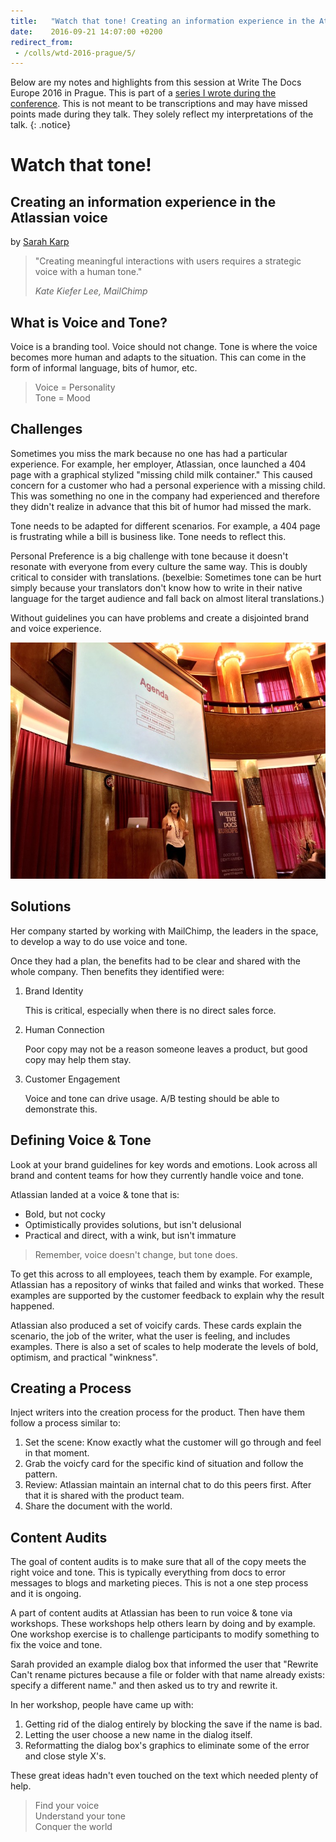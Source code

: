```yaml
---
title:   "Watch that tone! Creating an information experience in the Atlassian voice"
date:    2016-09-21 14:07:00 +0200
redirect_from:
 - /colls/wtd-2016-prague/5/
---
```


Below are my notes and highlights from this session at Write The Docs
Europe 2016 in Prague.  This is part of a [series I wrote during the
conference](/technology/2016/09/20/wtd.html).  This is not meant to be
transcriptions and may have missed points made during they talk.
They solely reflect my interpretations of the talk.
{: .notice}

# Watch that tone!

## Creating an information experience in the Atlassian voice

by [Sarah Karp](https://twitter.com/skarpediem)

> "Creating meaningful interactions with users requires a strategic voice with a human tone."
>
> <cite>Kate Kiefer Lee, MailChimp</cite>

## What is Voice and Tone?

Voice is a branding tool.  Voice should not change.  Tone is where the
voice becomes more human and adapts to the situation.  This can come in
the form of informal language, bits of humor, etc.

> Voice = Personality<br>
Tone = Mood

## Challenges

Sometimes you miss the mark because no one has had a particular
experience.  For example, her employer, Atlassian, once launched a
404 page with a graphical stylized "missing child milk container."
This caused concern for a customer who had a personal experience with a
missing child.  This was something no one in the company had experienced
and therefore they didn't realize in advance that this bit of humor had
missed the mark.

Tone needs to be adapted for different scenarios. For example, a 404 page
is frustrating while a bill is business like.  Tone needs to reflect this.

Personal Preference is a big challenge with tone because it doesn't
resonate with everyone from every culture the same way.  This is doubly
critical to consider with translations. (bexelbie: Sometimes tone can
be hurt simply because your translators don't know how to write in their
native language for the target audience and fall back on almost literal
translations.)

Without guidelines you can have problems and create a disjointed brand
and voice experience.

![](/img/2016/WTD/sarah.jpg)

## Solutions

Her company started by working with MailChimp, the leaders in the space,
to develop a way to do use voice and tone.

Once they had a plan, the benefits had to be clear and shared with the
whole company.  Then benefits they identified were:

1. Brand Identity

    This is critical, especially when there is no direct sales force.

2. Human Connection 

    Poor copy may not be a reason someone leaves a product, but good
    copy may help them stay.

3. Customer Engagement

    Voice and tone can drive usage.  A/B testing should be able to
    demonstrate this.

## Defining Voice & Tone

Look at your brand guidelines for key words and emotions.  Look across
all brand and content teams for how they currently handle voice and tone.

Atlassian landed at a voice & tone that is:

* Bold, but not cocky
* Optimistically provides solutions, but isn't delusional
* Practical and direct, with a wink, but isn't immature

> Remember, voice doesn't change, but tone does.

To get this across to all employees, teach them by example.  For
example, Atlassian has a repository of winks that failed and winks that
worked. These examples are supported by the customer feedback to explain
why the result happened.

Atlassian also produced a set of voicify cards.  These cards explain the
scenario, the job of the writer, what the user is feeling, and includes
examples.  There is also a set of scales to help moderate the levels of
bold, optimism, and practical "winkness".

## Creating a Process

Inject writers into the creation process for the product.  Then have them follow a process similar to:

1. Set the scene: Know exactly what the customer will go through and
   feel in that moment.
2. Grab the voicfy card for the specific kind of situation and follow
   the pattern.
3. Review: Atlassian maintain an internal chat to do this peers first.
   After that it is shared with the product team.
4. Share the document with the world.

## Content Audits

The goal of content audits is to make sure that all of the copy meets
the right voice and tone.  This is typically everything from docs to
error messages to blogs and marketing pieces.  This is not a one step
process and it is ongoing.

A part of content audits at Atlassian has been to run voice & tone via
workshops.  These workshops help others learn by doing and by example.
One workshop exercise is to challenge participants to modify something
to fix the voice and tone.

Sarah provided an example dialog box that informed the user that
"Rewrite Can't rename pictures because a file or folder with that name
already exists: specify a different name." and then asked us to try and
rewrite it.

In her workshop, people have came up with:

1. Getting rid of the dialog entirely by blocking the save if the name
   is bad.
2. Letting the user choose a new name in the dialog itself.
3. Reformatting the dialog box's graphics to eliminate some of the error
   and close style X's.

These great ideas hadn't even touched on the text which needed plenty
of help.

> Find your voice<br>
Understand your tone<br>
Conquer the world<br>
